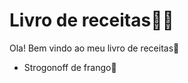 # Livro de receitas:man_cook:

Ola! Bem vindo ao meu livro de receitas:wave:

- Strogonoff de frango:chicken:

  
